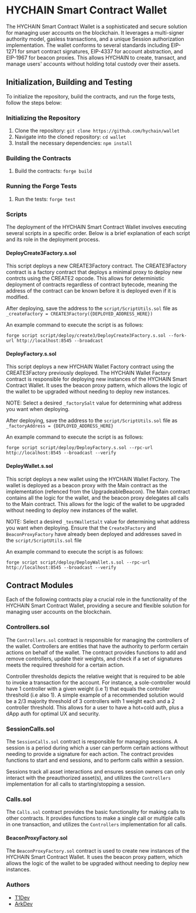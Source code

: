 # HYCHAIN Smart Contract Wallet

The HYCHAIN Smart Contract Wallet is a sophisticated and secure solution for managing user accounts on the blockchain. It leverages a multi-signer authority model, gasless transactions, and a unique Session authorization implementation. The wallet conforms to several standards including EIP-1271 for smart contract signatures, EIP-4337 for account abstraction, and EIP-1967 for beacon proxies. This allows HYCHAIN to create, transact, and manage users' accounts without holding total custody over their assets.

## Initialization, Building and Testing

To initialize the repository, build the contracts, and run the forge tests, follow the steps below:

### Initializing the Repository

1. Clone the repository: `git clone https://github.com/hychain/wallet`
2. Navigate into the cloned repository: `cd wallet`
3. Install the necessary dependencies: `npm install`

### Building the Contracts

1. Build the contracts: `forge build`

### Running the Forge Tests

1. Run the tests: `forge test`

### Scripts

The deployment of the HYCHAIN Smart Contract Wallet involves executing several scripts in a specific order. Below is a brief explanation of each script and its role in the deployment process.

#### DeployCreate3Factory.s.sol

This script deploys a new CREATE3Factory contract. The CREATE3Factory contract is a factory contract that deploys a minimal proxy to deploy new contrcts using the CREATE2 opcode. This allows for deterministic deployment of contracts regardless of contract bytecode, meaning the address of the contract can be known before it is deployed even if it is modified.

After deploying, save the address to the `script/ScriptUtils.sol` file as `_createFactory = CREATE3Factory({DEPLOYED_ADDRESS_HERE})`

An example command to execute the script is as follows:
```
forge script script/deploy/create3/DeployCreate3Factory.s.sol --fork-url http://localhost:8545 --broadcast
```

#### DeployFactory.s.sol

This script deploys a new HYCHAIN Wallet Factory contract using the CREATE3Factory previously deployed. The HYCHAIN Wallet Factory contract is responsible for deploying new instances of the HYCHAIN Smart Contract Wallet. It uses the beacon proxy pattern, which allows the logic of the wallet to be upgraded without needing to deploy new instances.

NOTE: Select a desired `_factorySalt` value for determining what address you want when deploying.

After deploying, save the address to the `script/ScriptUtils.sol` file as `_factoryAddress = {DEPLOYED_ADDRESS_HERE}`

An example command to execute the script is as follows:
```
forge script script/deploy/DeployFactory.s.sol --rpc-url http://localhost:8545 --broadcast --verify
```

#### DeployWallet.s.sol

This script deploys a new wallet using the HYCHAIN Wallet Factory. The wallet is deployed as a beacon proxy with the Main contract as the implementation (refenced from the UpgradeableBeacon). The Main contract contains all the logic for the wallet, and the beacon proxy delegates all calls to the Main contract. This allows for the logic of the wallet to be upgraded without needing to deploy new instances of the wallet.

NOTE: Select a desired `_testWalletSalt` value for determining what address you want when deploying. Ensure that the `Create3Factory` and `BeaconProxyFactory` have already been deployed and addresses saved in the `script/ScriptUtils.sol` file

An example command to execute the script is as follows:
```
forge script script/deploy/DeployWallet.s.sol --rpc-url http://localhost:8545 --broadcast --verify
```

## Contract Modules

Each of the following contracts play a crucial role in the functionality of the HYCHAIN Smart Contract Wallet, providing a secure and flexible solution for managing user accounts on the blockchain.

### Controllers.sol

The `Controllers.sol` contract is responsible for managing the controllers of the wallet. Controllers are entities that have the authority to perform certain actions on behalf of the wallet. The contract provides functions to add and remove controllers, update their weights, and check if a set of signatures meets the required threshold for a certain action.

Controller thresholds depicts the relative weight that is required to be able to invoke a transaction for the account. For instance, a sole-controller would have 1 controller with a given weight (i.e 1) that equals the controller threshold (i.e also 1). A simple example of a recommended solution would be a 2/3 majority threshold of 3 controllers with 1 weight each and a 2 controller threshold. This allows for a user to have a hot+cold auth, plus a dApp auth for optimal UX and security.

### SessionCalls.sol

The `SessionCalls.sol` contract is responsible for managing sessions. A session is a period during which a user can perform certain actions without needing to provide a signature for each action. The contract provides functions to start and end sessions, and to perform calls within a session.

Sessions track all asset interactions and ensures session owners can only interact with the preauthorized asset(s), and utilizes the `Controllers` implementation for all calls to starting/stopping a session.

### Calls.sol

The `Calls.sol` contract provides the basic functionality for making calls to other contracts. It provides functions to make a single call or multiple calls in one transaction, and utilizes the `Controllers` implementation for all calls.

#### BeaconProxyFactory.sol

The `BeaconProxyFactory.sol` contract is used to create new instances of the HYCHAIN Smart Contract Wallet. It uses the beacon proxy pattern, which allows the logic of the wallet to be upgraded without needing to deploy new instances.

### Authors

- [T1Dev](https://twitter.com/pr0zy)
- [ArkDev](https://twitter.com/iamarkdev)
